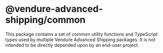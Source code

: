# @vendure-advanced-shipping/common

This package contains a set of common utility functions and TypeScript types used by multiple Vendure Advanced Shipping packages. It is not intended to be directly depended upon by an end-user project.